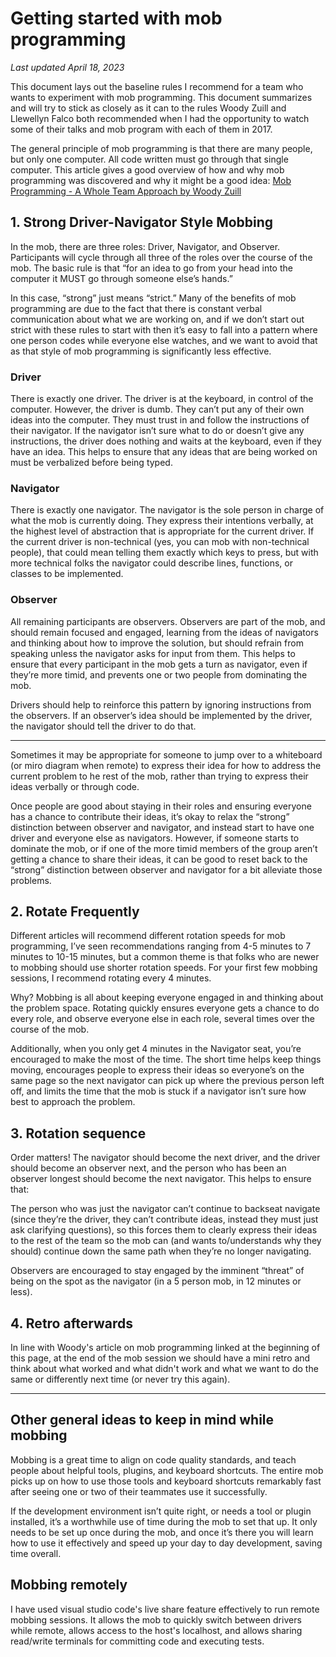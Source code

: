 # Getting started with mob programming
_Last updated April 18, 2023_

This document lays out the baseline rules I recommend for a team who wants to experiment with mob programming. This document summarizes and will try to stick as closely as it can to the rules Woody Zuill and Llewellyn Falco both recommended when I had the opportunity to watch some of their talks and mob program with each of them in 2017.

The general principle of mob programming is that there are many people, but only one computer. All code written must go through that single computer. This article gives a good overview of how and why mob programming was discovered and why it might be a good idea: [Mob Programming - A Whole Team Approach by Woody Zuill](https://www.agilealliance.org/resources/experience-reports/mob-programming-agile2014/)

## 1. Strong Driver-Navigator Style Mobbing
In the mob, there are three roles: Driver, Navigator, and Observer. Participants will cycle through all three of the roles over the course of the mob. The basic rule is that “for an idea to go from your head into the computer it MUST go through someone else’s hands.”

In this case, “strong” just means “strict.” Many of the benefits of mob programming are due to the fact that there is constant verbal communication about what we are working on, and if we don’t start out strict with these rules to start with then it’s easy to fall into a pattern where one person codes while everyone else watches, and we want to avoid that as that style of mob programming is significantly less effective.

### Driver
There is exactly one driver. The driver is at the keyboard, in control of the computer. However, the driver is dumb. They can’t put any of their own ideas into the computer. They must trust in and follow the instructions of their navigator. If the navigator isn’t sure what to do or doesn’t give any instructions, the driver does nothing and waits at the keyboard, even if they have an idea. This helps to ensure that any ideas that are being worked on must be verbalized before being typed.

### Navigator
There is exactly one navigator. The navigator is the sole person in charge of what the mob is currently doing. They express their intentions verbally, at the highest level of abstraction that is appropriate for the current driver. If the current driver is non-technical (yes, you can mob with non-technical people), that could mean telling them exactly which keys to press, but with more technical folks the navigator could describe lines, functions, or classes to be implemented.

### Observer
All remaining participants are observers. Observers are part of the mob, and should remain focused and engaged, learning from the ideas of navigators and thinking about how to improve the solution, but should refrain from speaking unless the navigator asks for input from them. This helps to ensure that every participant in the mob gets a turn as navigator, even if they’re more timid, and prevents one or two people from dominating the mob.

Drivers should help to reinforce this pattern by ignoring instructions from the observers. If an observer’s idea should be implemented by the driver, the navigator should tell the driver to do that.

-------

Sometimes it may be appropriate for someone to jump over to a whiteboard (or miro diagram when remote) to express their idea for how to address the current problem to he rest of the mob, rather than trying to express their ideas verbally or through code.

Once people are good about staying in their roles and ensuring everyone has a chance to contribute their ideas, it’s okay to relax the “strong” distinction between observer and navigator, and instead start to have one driver and everyone else as navigators. However, if someone starts to dominate the mob, or if one of the more timid members of the group aren’t getting a chance to share their ideas, it can be good to reset back to the “strong” distinction between observer and navigator for a bit alleviate those problems.

## 2. Rotate Frequently
Different articles will recommend different rotation speeds for mob programming, I’ve seen recommendations ranging from 4-5 minutes to 7 minutes to 10-15 minutes, but a common theme is that folks who are newer to mobbing should use shorter rotation speeds. For your first few mobbing sessions, I recommend rotating every 4 minutes.

Why? Mobbing is all about keeping everyone engaged in and thinking about the problem space. Rotating quickly ensures everyone gets a chance to do every role, and observe everyone else in each role, several times over the course of the mob.

Additionally, when you only get 4 minutes in the Navigator seat, you’re encouraged to make the most of the time. The short time helps keep things moving, encourages people to express their ideas so everyone’s on the same page so the next navigator can pick up where the previous person left off, and limits the time that the mob is stuck if a navigator isn’t sure how best to approach the problem.

## 3. Rotation sequence
Order matters! The navigator should become the next driver, and the driver should become an observer next, and the person who has been an observer longest should become the next navigator. This helps to ensure that:

The person who was just the navigator can’t continue to backseat navigate (since they’re the driver, they can’t contribute ideas, instead they must just ask clarifying questions), so this forces them to clearly express their ideas to the rest of the team so the mob can (and wants to/understands why they should) continue down the same path when they’re no longer navigating.

Observers are encouraged to stay engaged by the imminent “threat” of being on the spot as the navigator (in a 5 person mob, in 12 minutes or less).

## 4. Retro afterwards
In line with Woody's article on mob programming linked at the beginning of this page, at the end of the mob session we should have a mini retro and think about what worked and what didn't work and what we want to do the same or differently next time (or never try this again).

-------

## Other general ideas to keep in mind while mobbing
Mobbing is a great time to align on code quality standards, and teach people about helpful tools, plugins, and keyboard shortcuts. The entire mob picks up on how to use those tools and keyboard shortcuts remarkably fast after seeing one or two of their teammates use it successfully.

If the development environment isn’t quite right, or needs a tool or plugin installed, it’s a worthwhile use of time during the mob to set that up. It only needs to be set up once during the mob, and once it’s there you will learn how to use it effectively and speed up your day to day development, saving time overall.

## Mobbing remotely
I have used visual studio code's live share feature effectively to run remote mobbing sessions. It allows the mob to quickly switch between drivers while remote, allows access to the host's localhost, and allows sharing read/write terminals for committing code and executing tests.
